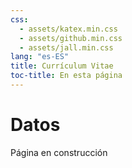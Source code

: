 ```yaml
---
css:
  - assets/katex.min.css
  - assets/github.min.css
  - assets/jall.min.css
lang: "es-ES"
title: Currículum Vitae
toc-title: En esta página
---
```


# Datos

Página en construcción